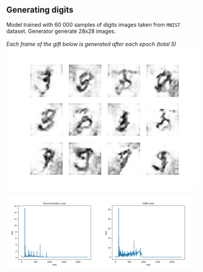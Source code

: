 ## Generating digits

Model trained with 60 000 samples of digits images taken from `MNIST` dataset.
Generator generate 28x28 images.
<br/>
<br/>
*Each frame of the gift below is generated after each epoch (total 5)*
![Image](model/training.gif)

<div style='display:flex'>
<img width='49%' src='model/plots/discriminator_loss.png'/>
<img width='49%' src='model/plots/gan_loss.png'/>
</div>
